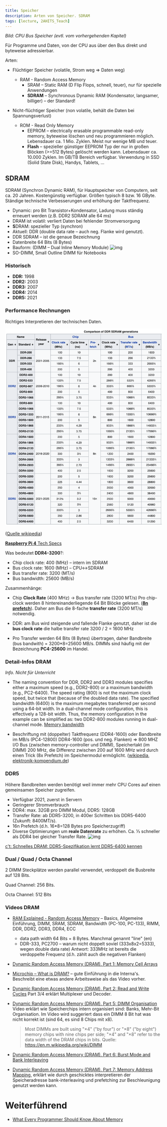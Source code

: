 ```yaml
---
title: Speicher
description: Arten von Speicher. SDRAM
tags: [lecture, 2AHITS_Teach]
---
```


*Bild: CPU Bus Speicher (evtl. vom vorhergehenden Kapitel)*

Für Programme und Daten, von der CPU aus über den Bus direkt und byteweise adressierbar.

Arten:

-   Flüchtiger Speicher (volatile, Strom weg => Daten weg)
    -   RAM - Random Access Memory 
        -   SRAM – Static RAM (D Flip Flops, schnell, teuer), nur für spezielle Anwendungen
        -   **SDRAM** – Synchronous Dynamic RAM (Kondensator, langsamer, billiger) – der Standard!

- Nicht-flüchtiger Speicher (non volatile, behält die Daten bei Spannungsverlust)
  - ROM - Read Only Memory 
    - EEPROM – electrically erasable programmable read-only memory, byteweise löschen und neu programmieren möglich. Lebensdauer ca. 1 Mio. Zyklen. Meist nur wenige MB und teuer.
    - **Flash** – spezieller günstiger EEPROM Typ der nur in großen Blöcken (>=512 Bytes) gelöscht werden kann. Lebensdauer ca. 10.000 Zyklen. Im GB/TB Bereich verfügbar. Verwendung in SSD (Solid State Disk), Handys, Tablets, ...

## SDRAM

SDRAM (Synchron Dynamic RAM), für Hauptspeicher von Computern, seit ca. 20 Jahren. Kostengünstig verfügbar. Größen typisch 8 bzw. 16 GByte. Ständige technische Verbesserungen und erhöhung der Taktfrequenz.

- Dynamic: pro Bit Transistor+Kondensator, Ladung muss ständig erneuert werden (z.B. DDR2 SDRAM alle 64 ms)
- DRAM ist volatil: verliert Daten bei fehlender Stromversorgung
- **S**DRAM: spezieller Typ (synchron)
- Aktuell: DDR (double data rate – auch neg. Flanke wird genutzt).
- DDR SDRAM – ist die genaue Bezeichnung
- Datenbreite 64 Bits (8 Bytes)
- Bauform: (DIMM – Dual Inline Memory Module)
  ![img](fig/800px-Generic_DDR_Memory_(Xytram).jpg)
- SO-DIMM, Small Outline DIMM für Notebooks



### Historisch

- **DDR:** 1998
- **DDR2:** 2003
- **DDR3:** 2007
- **DDR4:** 2014
- **DDR5:** 2021

### Performance Rechnungen

Richtiges Interpretieren der technischen Daten. 

![image-20211108113128159](fig/image-20211108113128159.png)

([Quelle wikipedia](https://en.wikipedia.org/wiki/DDR_SDRAM#Generations))

[**Raspberry Pi 4** Tech Specs](https://www.raspberrypi.org/products/raspberry-pi-4-model-b/specifications/)

Was bedeutet **DDR4-3200**?:

- Chip clock rate: 400 (MHz) – intern im SDRAM
- Bus clock rate: 1600 (MHz) – CPU↔SDRAM
- Bus transfer rate: 3200 (MT/s)
- Bus bandwidth: 25600 (MB/s)

Zusammenhänge:

- Chip **Clock Rate** (400 MHz) → Bus transfer rate (3200 MT/s)
  Pro chip-clock werden 8 hintereinanderliegende 64 Bit Blöcke gelesen. (**[8n prefetch](https://en.wikipedia.org/wiki/Synchronous_dynamic_random-access_memory#DDR_SDRAM_prefetch_architecture)**). Daher am Bus die 8-fache **transfer rate**  (3200 MT/s) notwendig.
- DDR: am Bus wird  steigende und fallende Flanke genutzt, daher ist die **bus clock rate** die halbe transfer rate 3200 / 2 = 1600 MHz

- Pro Transfer werden 64 Bits (8 Bytes) übertragen, daher Bandbreite (bus bandwith) = 3200*8=25600 MB/s. DIMMs sind häufig mit der Bezeichnung **PC4-25600** im Handel.



### Detail-Infos DRAM

*Info. Nicht für Unterricht*

-   The naming convention for DDR, DDR2 and DDR3 modules specifies either a maximum speed (e.g., DDR2-800) or a maximum bandwidth (e.g., PC2-6400). The speed rating (800) is not the maximum clock speed, but twice that (because of the doubled data rate). The specified bandwidth (6400) is the maximum megabytes transferred per second using a 64-bit width. In a dual-channel mode configuration, this is effectively a 128-bit width. Thus, the memory configuration in the example can be simplified as: two DDR2-800 modules running in dual-channel mode. [Memory bandwidth](https://en.wikipedia.org/wiki/Memory_bandwidth)

-   Beschriftung mit (doppelter) Taktfrequenz (DDR4-1600) oder Bandbreite im MB/s (PC4-12800)
    DDR4-1600 (pos. und neg. Flanken) => 800 MHZ I/O Bus (zwischen memory-controller und DIMM), Speichertakt (im DIMM) 200 MHz, die Differenz zwischen 200 auf 1600 MHz wird durch einen Trick (8x Prefetch) im Speichermodul ermöglicht. ([wikipedia](https://de.wikipedia.org/wiki/DDR-SDRAM), [elektronik-kompendium.de](https://www.elektronik-kompendium.de/sites/com/1312291.htm))

### DDR5

Höhere Bandbreiten werden benötigt weil immer mehr CPU Cores auf einen gemeinsamen Speicher zugreifen.

- Verfügbar 2021, zuerst in Servern
- Geringerer Stromverbrauch
- DDR4: max. 32GB pro DIMM Modul, DDR5: 128GB
- Transfer Rate: ab DDR5-3200, in 400er Schritten bis DDR5-6400 (Zukunft: 8400MT/s).
- 16n Prefetch (d.h. 16*8=128 Bytes pro Speicherzugriff)
- Diverse Optimierungen um **reale Datenrate** zu erhöhen. Ca. ⅓ schneller als DDR4 bei gleicher Transfer Rate.
  ![img](fig/ddr5_blog_post_image_2.png)

[c't: Schnelles DRAM: DDR5-Spezifikation lernt DDR5-6400 kennen](https://www.heise.de/news/Schnelles-DRAM-DDR5-Spezifikation-lernt-DDR5-6400-kennen-6233489.html)

### Dual / Quad / Octa Channel

2 DIMM Steckplätze werden parallel verwendet, verdoppelt die Busbreite auf 128 Bits.

Quad Channel: 256 Bits.

Octa Channel: 512 Bits



### Videos DRAM

- [RAM Explained - Random Access Memory](https://youtu.be/PVad0c2cljo) – Basics, Allgemeine Einführung, DIMM, SRAM, SDRAM, Bandwidth (PC-100, PC-133), RIMM, DDR, DDR2, DDR3, DDR4, ECC

  -   data path width 64 Bits = 8 Bytes. Manchmal genannt "line" (en)
  -   DDR-333, PC2700 – warum nicht doppelt soviel (333x8x2=5333), wegen double data rate)
      Antwort: 333MHz ist bereits die verdoppelte Frequenz (d.h. zählt auch die negativen Flanken) 

- [Dynamic Random Access Memory (DRAM). Part 1: Memory Cell Arrays](https://youtu.be/I-9XWtdW_Co)

- [Microchip – What is DRAM?](https://youtu.be/Lozf9sceW_o) – gute Einführung in die Interna's. Beschreibt eine etwas andere Arbeitsweise als das Video vorher.

- [Dynamic Random Access Memory (DRAM). Part 2: Read and Write Cycles](https://youtu.be/x3jGqOrXXc8)
  Part 3/4 erklärt Multiplexer und Decoder.

- [Dynamic Random Access Memory (DRAM). Part 5: DIMM Organisation](https://youtu.be/Mhqi70OPW0o)
  Video erklärt wie Speicherchips intern organisiert sind: Banks, Mehr-Bit Organisation. Im Video wird suggeriert dass ein DIMM 8 Bit hat was nicht korrekt ist (sind 64, es sind 8 Chips mit x8).

  >   Most DIMMs are built using "×4" ("by four") or "×8" ("by eight") memory chips with nine chips per side; "×4" and "×8" refer to the data width of the DRAM chips in bits. Quelle: https://en.m.wikipedia.org/wiki/DIMM

- [Dynamic Random Access Memory (DRAM). Part 6: Burst Mode and Bank Interleaving](https://youtu.be/9BjVUmaXaCQ)

- [Dynamic Random Access Memory (DRAM). Part 7: Memory Address Mapping](https://youtu.be/8Ha1Zd0T1r0), erklärt wie durch geschicktes interpretieren der Speicheradresse bank-interleaving und prefetching zur Beschleunigung genutzt werden kann.



# Weiterführend

- [What Every Programmer Should Know About Memory](https://akkadia.org/drepper/cpumemory.pdf)

